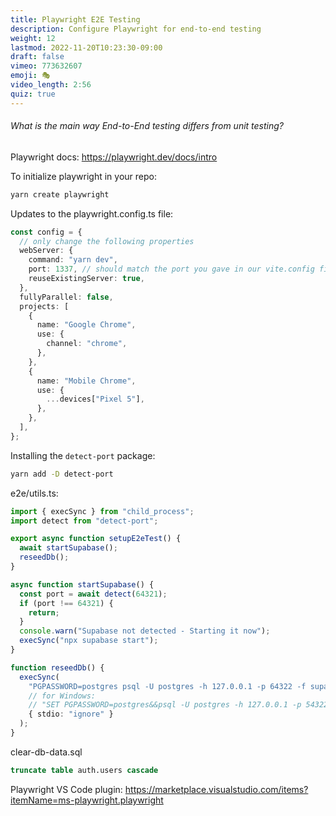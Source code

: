 ```yaml
---
title: Playwright E2E Testing
description: Configure Playwright for end-to-end testing
weight: 12
lastmod: 2022-11-20T10:23:30-09:00
draft: false
vimeo: 773632607
emoji: 🎭
video_length: 2:56
quiz: true
---
```


<quiz-modal options="Runs in the browser:uses async/await:runs tests in parallel:can help reduce bugs" answer="Runs in the browser" prize="5">
  <h6>What is the main way End-to-End testing differs from unit testing?</h6>
</quiz-modal>

Playwright docs: https://playwright.dev/docs/intro

To initialize playwright in your repo:

```bash
yarn create playwright
```

Updates to the playwright.config.ts file:

```ts
const config = {
  // only change the following properties
  webServer: {
    command: "yarn dev",
    port: 1337, // should match the port you gave in our vite.config file
    reuseExistingServer: true,
  },
  fullyParallel: false,
  projects: [
    {
      name: "Google Chrome",
      use: {
        channel: "chrome",
      },
    },
    {
      name: "Mobile Chrome",
      use: {
        ...devices["Pixel 5"],
      },
    },
  ],
};
```

Installing the `detect-port` package:

```bash
yarn add -D detect-port
```

e2e/utils.ts:

```ts
import { execSync } from "child_process";
import detect from "detect-port";

export async function setupE2eTest() {
  await startSupabase();
  reseedDb();
}

async function startSupabase() {
  const port = await detect(64321);
  if (port !== 64321) {
    return;
  }
  console.warn("Supabase not detected - Starting it now");
  execSync("npx supabase start");
}

function reseedDb() {
  execSync(
    "PGPASSWORD=postgres psql -U postgres -h 127.0.0.1 -p 64322 -f supabase/clear-db-data.sql",
    // for Windows:
    // "SET PGPASSWORD=postgres&&psql -U postgres -h 127.0.0.1 -p 54322 -f supabase/clear-db-data.sql"
    { stdio: "ignore" }
  );
}
```

clear-db-data.sql

```sql
truncate table auth.users cascade
```

Playwright VS Code plugin: https://marketplace.visualstudio.com/items?itemName=ms-playwright.playwright
